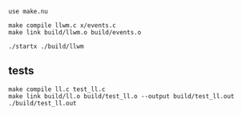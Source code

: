```nushell
use make.nu
```
```nushell
make compile llwm.c x/events.c
make link build/llwm.o build/events.o
```
```nushell
./startx ./build/llwm
```

## tests
```
make compile ll.c test_ll.c
make link build/ll.o build/test_ll.o --output build/test_ll.out
./build/test_ll.out
```
